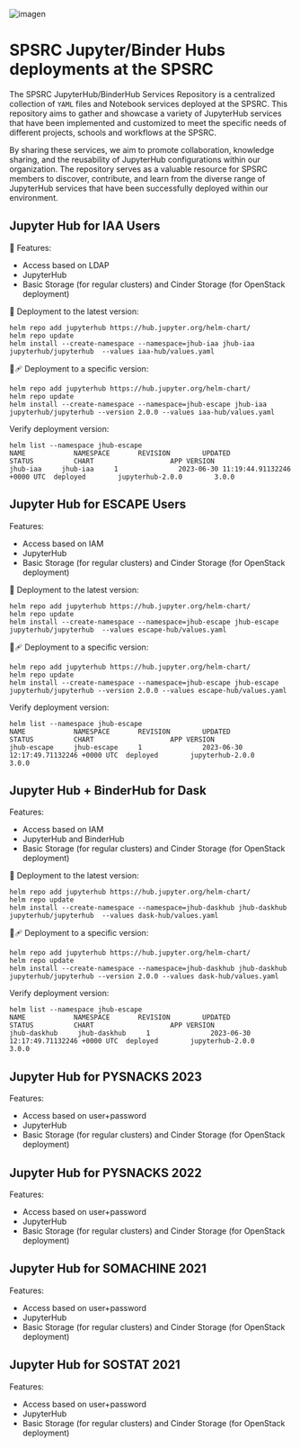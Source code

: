 ![imagen](https://github.com/spsrc/kubernetes-hubs/assets/7033451/6c3d8fb2-b83f-411b-837a-4a496b6cb6e6)


# SPSRC Jupyter/Binder Hubs deployments at the SPSRC

The SPSRC JupyterHub/BinderHub Services Repository is a centralized collection of `YAML` files and Notebook services deployed at the SPSRC. This repository aims to gather and showcase a variety of JupyterHub services that have been implemented and customized to meet the specific needs of different projects, schools and workflows at the SPSRC. 

By sharing these services, we aim to promote collaboration, knowledge sharing, and the reusability of JupyterHub configurations within our organization. The repository serves as a valuable resource for SPSRC members to discover, contribute, and learn from the diverse range of JupyterHub services that have been successfully deployed within our environment.

## Jupyter Hub for IAA Users

🔡 Features:
- Access based on LDAP
- JupyterHub
- Basic Storage (for regular clusters) and Cinder Storage (for OpenStack deployment)

🚀 Deployment to the latest version:

```
helm repo add jupyterhub https://hub.jupyter.org/helm-chart/
helm repo update
helm install --create-namespace --namespace=jhub-iaa jhub-iaa jupyterhub/jupyterhub  --values iaa-hub/values.yaml
```

🚀🩹 Deployment to a specific version:

```
helm repo add jupyterhub https://hub.jupyter.org/helm-chart/
helm repo update
helm install --create-namespace --namespace=jhub-escape jhub-iaa jupyterhub/jupyterhub --version 2.0.0 --values iaa-hub/values.yaml
```


Verify deployment version:

```
helm list --namespace jhub-escape
NAME            NAMESPACE       REVISION        UPDATED                                 STATUS          CHART                   APP VERSION
jhub-iaa     jhub-iaa     1               2023-06-30 11:19:44.91132246 +0000 UTC  deployed        jupyterhub-2.0.0        3.0.0
```





## Jupyter Hub for ESCAPE Users 

Features:
- Access based on IAM
- JupyterHub
- Basic Storage (for regular clusters) and Cinder Storage (for OpenStack deployment)

🚀 Deployment to the latest version:

```
helm repo add jupyterhub https://hub.jupyter.org/helm-chart/
helm repo update
helm install --create-namespace --namespace=jhub-escape jhub-escape jupyterhub/jupyterhub  --values escape-hub/values.yaml
```

🚀🩹 Deployment to a specific version:

```
helm repo add jupyterhub https://hub.jupyter.org/helm-chart/
helm repo update
helm install --create-namespace --namespace=jhub-escape jhub-escape jupyterhub/jupyterhub --version 2.0.0 --values escape-hub/values.yaml
```


Verify deployment version:

```
helm list --namespace jhub-escape
NAME            NAMESPACE       REVISION        UPDATED                                 STATUS          CHART                   APP VERSION
jhub-escape     jhub-escape     1               2023-06-30 12:17:49.71132246 +0000 UTC  deployed        jupyterhub-2.0.0        3.0.0
```



## Jupyter Hub + BinderHub for Dask

Features:
- Access based on IAM 
- JupyterHub and BinderHub
- Basic Storage (for regular clusters) and Cinder Storage (for OpenStack deployment)

🚀 Deployment to the latest version:

```
helm repo add jupyterhub https://hub.jupyter.org/helm-chart/
helm repo update
helm install --create-namespace --namespace=jhub-daskhub jhub-daskhub jupyterhub/jupyterhub  --values dask-hub/values.yaml
```

🚀🩹 Deployment to a specific version:

```
helm repo add jupyterhub https://hub.jupyter.org/helm-chart/
helm repo update
helm install --create-namespace --namespace=jhub-daskhub jhub-daskhub jupyterhub/jupyterhub --version 2.0.0 --values dask-hub/values.yaml
```


Verify deployment version:

```
helm list --namespace jhub-escape
NAME            NAMESPACE       REVISION        UPDATED                                 STATUS          CHART                   APP VERSION
jhub-daskhub     jhub-daskhub     1               2023-06-30 12:17:49.71132246 +0000 UTC  deployed        jupyterhub-2.0.0        3.0.0
```



## Jupyter Hub for PYSNACKS 2023

Features:
- Access based on user+password
- JupyterHub
- Basic Storage (for regular clusters) and Cinder Storage (for OpenStack deployment)


## Jupyter Hub for PYSNACKS 2022

Features:
- Access based on user+password
- JupyterHub
- Basic Storage (for regular clusters) and Cinder Storage (for OpenStack deployment)

## Jupyter Hub for SOMACHINE 2021

Features:
- Access based on user+password
- JupyterHub
- Basic Storage (for regular clusters) and Cinder Storage (for OpenStack deployment)

## Jupyter Hub for SOSTAT 2021

Features:
- Access based on user+password
- JupyterHub
- Basic Storage (for regular clusters) and Cinder Storage (for OpenStack deployment)
